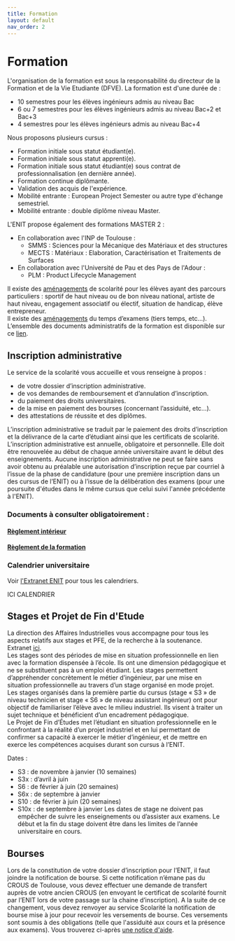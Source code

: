 ```yaml
---
title: Formation
layout: default
nav_order: 2
---
```


# Formation
L'organisation de la formation est sous la responsabilité du directeur de la Formation et de la Vie Etudiante (DFVE). La formation est d'une durée de :
- 10 semestres pour les élèves ingénieurs admis au niveau Bac
- 6 ou 7 semestres pour les élèves ingénieurs admis au niveau Bac+2 et Bac+3
- 4 semestres pour les élèves ingénieurs admis au niveau Bac+4  

Nous proposons plusieurs cursus :
- Formation initiale sous statut étudiant(e).
- Formation initiale sous statut apprenti(e).
- Formation initiale sous statut étudiant(e) sous contrat de professionnalisation (en dernière année).
- Formation continue diplômante.
- Validation des acquis de l'expérience.
- Mobilité entrante : European Project Semester ou autre type d'échange semestriel.
- Mobilité entrante : double diplôme niveau Master.

L'ENIT propose également des formations MASTER 2 : 
- En collaboration avec l'INP de Toulouse :
	- SMMS : Sciences pour la Mécanique des Matériaux et des structures
	- MECTS : Matériaux : Elaboration, Caractérisation et Traitements de Surfaces
- En collaboration avec l'Université de Pau et des Pays de l'Adour</strong> :
	- PLM : Product Lifecycle Management
	
Il existe des [aménagements](https://extranet.enit.fr/fr/dfve/amenagement-de-la-scolarite.html) de scolarité pour les élèves ayant des parcours particuliers : sportif de haut niveau ou de bon niveau national, artiste de haut niveau, engagement associatif ou électif, situation de handicap, élève entrepreneur.  
Il existe des [aménagements](https://extranet.enit.fr/fr/dfve/amenagement-de-la-scolarite.html) du temps d’examens (tiers temps, etc...).  
L’ensemble des documents administratifs de la formation est disponible sur ce [lien](https://extranet.enit.fr/fr/dfve/documents-administratifs-2.html).

## Inscription administrative
Le service de la scolarité vous accueille et vous renseigne à propos :
- de votre dossier d’inscription administrative.
- de vos demandes de remboursement et d’annulation d’inscription.
- du paiement des droits universitaires.
- de la mise en paiement des bourses (concernant l’assiduité, etc…).
- des attestations de réussite et des diplômes.

L’inscription administrative se traduit par le paiement des droits d’inscription et la délivrance de la carte d’étudiant ainsi que les certificats de scolarité. L’inscription administrative est annuelle, obligatoire et personnelle. Elle doit être renouvelée au début de chaque année universitaire avant le début des enseignements. Aucune inscription administrative ne peut se faire sans avoir obtenu au préalable une autorisation d’inscription reçue par courriel à l’issue de la phase de candidature (pour une première inscription dans un des cursus de l’ENIT) ou à l’issue de la délibération des examens (pour une poursuite d'études dans le même cursus que celui suivi l'année précédente à l'ENIT).

### Documents à consulter obligatoirement :

#### [Règlement intérieur](https://www.enit.fr/_attachments/inscription-et-reinscription-accordeon/R%25C3%25A8glement%2520int%25C3%25A9rieur%25202019.2020.pdf?download=true)

#### [Règlement de la formation](https://extranet.enit.fr/_attachments/documents-administratifs-accordeon/R%25C3%25A8glement%2520formation%25202019%25202020.pdf?download=true)

### Calendrier universitaire
Voir [l'Extranet ENIT](https://extranet.enit.fr/fr/dfve/documents-administratifs-2.html) pour tous les calendriers.  

ICI CALENDRIER  

## Stages et Projet de Fin d'Etude
La direction des Affaires Industrielles vous accompagne pour tous les aspects relatifs aux stages et PFE, de la recherche à la soutenance. Extranet <a href="https://extranet.enit.fr/fr/a-indus/stage-et-pfe.html">ici</a>.  
Les stages sont des périodes de mise en situation professionnelle en lien avec la formation dispensée à l’école. Ils ont une dimension pédagogique et ne se substituent pas à un emploi étudiant. Les stages permettent d’appréhender concrètement le métier d’ingénieur, par une mise en situation professionnelle au travers d’un stage organisé en mode projet.  
Les stages organisés dans la première partie du cursus (stage « S3 » de niveau technicien et stage « S6 » de niveau assistant ingénieur) ont pour objectif de familiariser l’élève avec le milieu industriel. Ils visent à traiter un sujet technique et bénéficient d’un encadrement pédagogique.  
Le Projet de Fin d’Études met l’étudiant en situation professionnelle en le confrontant à la réalité d’un projet industriel et en lui permettant de confirmer sa capacité à exercer le métier d’ingénieur, et de mettre en exerce les compétences acquises durant son cursus à l’ENIT.  

Dates :
- S3 : de novembre à janvier (10 semaines)
- S3x : d’avril à juin
- S6 : de février à juin (20 semaines)
- S6x : de septembre à janvier
- S10 : de février à juin (20 semaines)
- S10x : de septembre à janvier
Les dates de stage ne doivent pas empêcher de suivre les enseignements ou d’assister aux examens. Le début et la fin du stage doivent être dans les limites de l’année universitaire en cours.

## Bourses
Lors de la constitution de votre dossier d’inscription pour l’ENIT, il faut joindre la notification de bourse. Si cette notification n’émane pas du CROUS de Toulouse, vous devez effectuer une demande de transfert auprès de votre ancien CROUS (en envoyant le certificat de scolarité fournit par l’ENIT lors de votre passage sur la chaine d’inscription). A la suite de ce changement, vous devez renvoyer au service Scolarité la notification de bourse mise à jour pour recevoir les versements de bourse. Ces versements sont soumis à des obligations (telle que l'assiduité aux cours et la présence aux examens). Vous trouverez ci-après [une notice d'aide](https://extranet.enit.fr/_attachments/scolarite-accordeon/Comment%2520demander%2520une%2520bourse.pdf?download=true).

